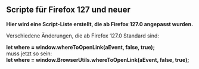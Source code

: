 ## Scripte für Firefox 127 und neuer ###    

**Hier wird eine Script-Liste erstellt, die ab Firefox 127.0 angepasst wurden.**    
     
Verschiedene Änderungen, die ab Firefox 127.0 Standard sind:    
    
**let where = window.whereToOpenLink(aEvent, false, true);**    
muss jetzt so sein:    
**let where = window.BrowserUtils.whereToOpenLink(aEvent, false, true);**    
